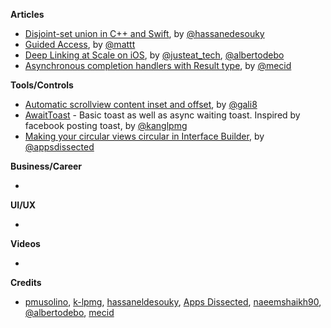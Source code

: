 
**Articles**

* [Disjoint-set union in C++ and Swift](https://medium.com/flawless-app-stories/disjoint-set-union-data-structure-in-c-and-swift-a52703b01fcb), by [@hassanedesouky](https://twitter.com/hassanedesouky)
* [Guided Access](https://nshipster.com/guided-access/), by [@mattt](https://twitter.com/mattt)
* [Deep Linking at Scale on iOS](https://medium.com/just-eat-tech/deep-linking-at-scale-on-ios-1dd8789c389f), by [@justeat_tech](https://twitter.com/justeat_tech), [@albertodebo](https://twitter.com/albertodebo)
* [Asynchronous completion handlers with Result type](https://mecid.github.io/2019/04/17/asynchronous-completion-handlers-with-result-type/), by [@mecid](https://twitter.com/mecid)

**Tools/Controls**

* [Automatic scrollview content inset and offset](https://github.com/gali8/KeyboardProtocol), by [@gali8](https://github.com/gali8)
* [AwaitToast](https://github.com/k-lpmg/AwaitToast) - Basic toast as well as async waiting toast. Inspired by facebook posting toast, by [@kanglpmg](https://twitter.com/kanglpmg)
* [Making your circular views circular in Interface Builder](https://www.appsdissected.com/circular-view-interface-builder-ibdesignable/), by [@appsdissected](https://twitter.com/appsdissected)

**Business/Career**

*

**UI/UX**

*

**Videos**

*

**Credits**

* [pmusolino](https://github.com/pmusolino), [k-lpmg](https://github.com/k-lpmg), [hassaneldesouky](https://github.com/HassanElDesouky), [Apps Dissected](https://github.com/AppsDissected), [naeemshaikh90](https://github.com/naeemshaikh90), [@albertodebo](https://github.com/albertodebortoli), [mecid](https://github.com/mecid)
